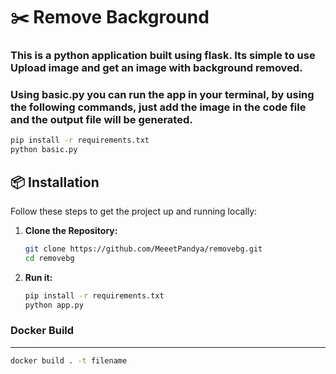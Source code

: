 # ✂️ Remove Background

### This is a python application built using flask. Its simple to use Upload image and get an image with background removed.

### Using basic.py you can run the app in your terminal, by using the following commands, just add the image in the code file and the output file will be generated.

```bash
pip install -r requirements.txt
python basic.py
```

## 📦 Installation

Follow these steps to get the project up and running locally:

1. **Clone the Repository:**
   ```bash
   git clone https://github.com/MeeetPandya/removebg.git
   cd removebg
   ```
2. **Run it:**
   ```bash
   pip install -r requirements.txt
   python app.py
   ```

### Docker Build

---

```bash
docker build . -t filename
```
